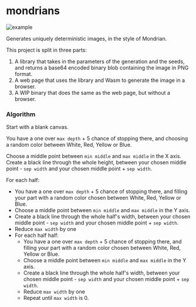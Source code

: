 # mondrians

![example](https://user-images.githubusercontent.com/74931857/217534598-3b2e41ae-bc26-4f00-9968-f6ea716de653.png)

Generates uniquely deterministic images, in the style of Mondrian.

This project is split in three parts:
1. A library that takes in the parameters of the generation and the seeds, and returns a base64 encoded binary blob containing the image in PNG format.
2. A web page that uses the library and Wasm to generate the image in a browser.
3. A WIP binary that does the same as the web page, but without a browser.

### Algorithm

Start with a blank canvas.

You have a one over `max depth` + 5 chance of stopping there, and choosing a random color between White, Red, Yellow or Blue.

Choose a middle point between `min middle` and `max middle` in the X axis.  
Create a black line through the whole height, between your chosen middle point - `sep width` and your chosen middle point + `sep width`.

For each half:
- You have a one over `max depth` + 5 chance of stopping there, and filling your part with a random color chosen between White, Red, Yellow or Blue.
- Choose a middle point between `min middle` and `max middle` in the Y axis.  
- Create a black line through the whole half's width, between your chosen middle point - `sep width` and your chosen middle point + `sep width`.
- Reduce `max width` by one
- For each half half:
  - You have a one over `max depth` + 5 chance of stopping there, and filling your part with a random color chosen between White, Red, Yellow or Blue.
  - Choose a middle point between `min middle` and `max middle` in the Y axis.  
  - Create a black line through the whole half's width, between your chosen middle point - `sep width` and your chosen middle point + `sep width`.
  - Reduce `max width` by one
  - Repeat until `max width` is 0.
